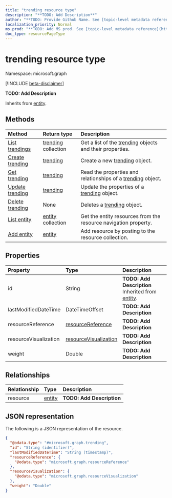 ```yaml
---
title: "trending resource type"
description: "**TODO: Add Description**"
author: "**TODO: Provide Github Name. See [topic-level metadata reference](https://msgo.azurewebsites.net/add/document/guidelines/metadata.html#topic-level-metadata)**"
localization_priority: Normal
ms.prod: "**TODO: Add MS prod. See [topic-level metadata reference](https://msgo.azurewebsites.net/add/document/guidelines/metadata.html#topic-level-metadata)**"
doc_type: resourcePageType
---
```


# trending resource type

Namespace: microsoft.graph

[!INCLUDE [beta-disclaimer](../../includes/beta-disclaimer.md)]

**TODO: Add Description**


Inherits from [entity](../resources/entity.md).

## Methods
|Method|Return type|Description|
|:---|:---|:---|
|[List trendings](../api/trending-list.md)|[trending](../resources/trending.md) collection|Get a list of the [trending](../resources/trending.md) objects and their properties.|
|[Create trending](../api/trending-create.md)|[trending](../resources/trending.md)|Create a new [trending](../resources/trending.md) object.|
|[Get trending](../api/trending-get.md)|[trending](../resources/trending.md)|Read the properties and relationships of a [trending](../resources/trending.md) object.|
|[Update trending](../api/trending-update.md)|[trending](../resources/trending.md)|Update the properties of a [trending](../resources/trending.md) object.|
|[Delete trending](../api/trending-delete.md)|None|Deletes a [trending](../resources/trending.md) object.|
|[List entity](../api/trending-list-resource.md)|[entity](../resources/entity.md) collection|Get the entity resources from the resource navigation property.|
|[Add entity](../api/trending-post-resource.md)|[entity](../resources/entity.md)|Add resource by posting to the resource collection.|

## Properties
|Property|Type|Description|
|:---|:---|:---|
|id|String|**TODO: Add Description** Inherited from [entity](../resources/entity.md).|
|lastModifiedDateTime|DateTimeOffset|**TODO: Add Description**|
|resourceReference|[resourceReference](../resources/resourcereference.md)|**TODO: Add Description**|
|resourceVisualization|[resourceVisualization](../resources/resourcevisualization.md)|**TODO: Add Description**|
|weight|Double|**TODO: Add Description**|

## Relationships
|Relationship|Type|Description|
|:---|:---|:---|
|resource|[entity](../resources/entity.md)|**TODO: Add Description**|

## JSON representation
The following is a JSON representation of the resource.
<!-- {
  "blockType": "resource",
  "keyProperty": "id",
  "@odata.type": "microsoft.graph.trending",
  "baseType": "microsoft.graph.entity",
  "openType": false
}
-->
``` json
{
  "@odata.type": "#microsoft.graph.trending",
  "id": "String (identifier)",
  "lastModifiedDateTime": "String (timestamp)",
  "resourceReference": {
    "@odata.type": "microsoft.graph.resourceReference"
  },
  "resourceVisualization": {
    "@odata.type": "microsoft.graph.resourceVisualization"
  },
  "weight": "Double"
}
```

